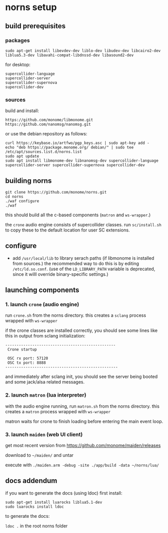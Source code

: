 # norns setup

## build prerequisites

### packages
```
sudo apt-get install libevdev-dev liblo-dev libudev-dev libcairo2-dev liblua5.3-dev libavahi-compat-libdnssd-dev libasound2-dev
```

for desktop: 
```
supercollider-language
supercollider-server
supercollider-supernova
supercollider-dev
```

### sources

build and install:

```
https://github.com/monome/libmonome.git
https://github.com/nanomsg/nanomsg.git
```

or use the debian repository as follows:

```
curl https://keybase.io/artfwo/pgp_keys.asc | sudo apt-key add -
echo "deb https://package.monome.org/ debian/" | sudo tee /etc/apt/sources.list.d/norns.list
sudo apt update
sudo apt install libmonome-dev libnanomsg-dev supercollider-language supercollider-server supercollider-supernova supercollider-dev
```

## building norns

```
git clone https://github.com/monome/norns.git
cd norns
./waf configure
./waf
```

this should build all the c-based components (`matron` and `ws-wrapper`.)

the `crone` audio engine consists of supercollider classes. run `sc/install.sh` to copy these to the default location for user SC extensions. 


## configure

- add `/usr/local/lib` to library serach paths (if libmonome is installed from sources.)
the recommended way to do this is by editing `/etc/ld.so.conf`. (use of the `LD_LIBRARY_PATH` variable is deprecated, since it willl override binary-specific settings.)


## launching components

### 1. launch `crone` (audio engine)

run `crone.sh` from the norns directory. this creates a `sclang` process wrapped with `ws-wrapper`

if the crone classes are installed correctly, you should see some lines like this in output from sclang initialization: 
```
-------------------------------------------------
 Crone startup

 OSC rx port: 57120
 OSC tx port: 8888
--------------------------------------------------
```

and immediately after sclang init, you should see the server being booted and some jack/alsa related messages. 

### 2. launch `matron` (lua interpreter)

with the audio engine running, run `matron.sh` from the norns directory. this creates a `matron` process wrapped with `ws-wrapper`

matron waits for crone to finish loading before entering the main event loop.

### 3. launch `maiden` (web UI client)

get most recent version from https://github.com/monome/maiden/releases

download to `~/maiden/` and untar

execute with `./maiden.arm -debug -site ./app/build -data ~/norns/lua/`


## docs addendum

if you want to generate the docs (using ldoc) first install:

```
sudo apt-get install luarocks liblua5.1-dev
sudo luarocks install ldoc
```

to generate the docs:

`ldoc .` in the root norns folder
